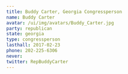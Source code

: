 ```yaml
---
title: Buddy Carter, Georgia Congressperson
name: Buddy Carter
avatar: /ui/img/avatars/Buddy_Carter.jpg
party: republican
state: georgia
type: congressperson
lasthall: 2017-02-23
phone: 202-225-6306
never: 
twitter: RepBuddyCarter
---
```

